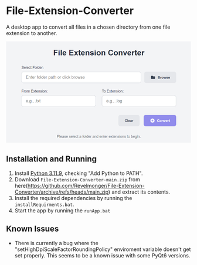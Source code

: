 # File-Extension-Converter
A desktop app to convert all files in a chosen directory from one file extension to another.

![](documentation/screenshot.png)
 
## Installation and Running
1. Install [Python 3.11.9](https://www.python.org/downloads/release/python-3119/), checking "Add Python to PATH".
2. Download `File-Extension-Converter-main.zip` from here(https://github.com/Revelmonger/File-Extension-Converter/archive/refs/heads/main.zip) and extract its contents.
3. Install the required dependencies by running the `installRequirments.bat`.
4. Start the app by running the `runApp.bat`

## Known Issues
- There is currently a bug where the "setHighDpiScaleFactorRoundingPolicy" enviroment variable doesn't get set properly. This seems to be a known issue with some PyQt6 versions.
